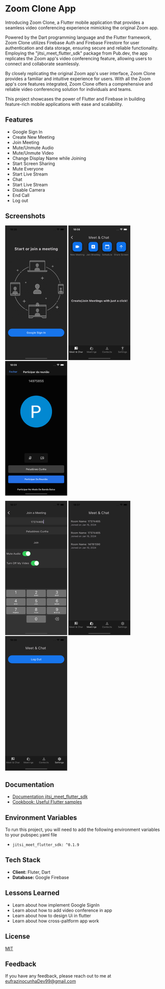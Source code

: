 # Zoom Clone App 

Introducing Zoom Clone, a Flutter mobile application that provides a seamless video conferencing experience mimicking the original Zoom app.

Powered by the Dart programming language and the Flutter framework, Zoom Clone utilizes Firebase Auth and Firebase Firestore for user authentication and data storage, ensuring secure and reliable functionality. Employing the "jitsi_meet_flutter_sdk" package from Pub.dev, the app replicates the Zoom app's video conferencing feature, allowing users to connect and collaborate seamlessly.

By closely replicating the original Zoom app's user interface, Zoom Clone provides a familiar and intuitive experience for users. With all the Zoom app's core features integrated, Zoom Clone offers a comprehensive and reliable video conferencing solution for individuals and teams.

This project showcases the power of Flutter and Firebase in building feature-rich mobile applications with ease and scalability.



## Features
* Google Sign In
* Create New Meeting
* Join Meeting
* Mute/Unmute Audio
* Mute/Unmute Video
* Change Display Name while Joining
* Start Screen Sharing
* Mute Everyone
* Start Live Stream
* Chat
* Start Live Stream
* Disable Camera
* End Call
* Log out

## Screenshots
<img src="screenshot/loginScreen.png" width="200" /> <img src="screenshot/homeScreen.png" width="200" alt="App Screenshot" /> <img src="screenshot/createMeetingScreen.png" width="200" alt="App Screenshot" />


<img src="screenshot/joinMeetingScreen.png" width="200" alt="App Screenshot" /> <img src="screenshot/meetingHistoryScreen.png" width="200" alt="App Screenshot" /> <img src="screenshot/logoutScreen.png" width="200" alt="App Screenshot" />



## Documentation

- [Documentation jitsi_meet_flutter_sdk](https://pub.dev/packages/jitsi_meet_flutter_sdk)
- [Cookbook: Useful Flutter samples](https://flutter.dev/docs/cookbook)

## Environment Variables
To run this project, you will need to add the following environment variables to your pubspec.yaml file

* `jitsi_meet_flutter_sdk: ^0.1.9`

## Tech Stack

* **Client:** Fluter, Dart
* **Database:** Google Firebase

## Lessons Learned
* Learn about how implement Google SignIn
* Learn about how to add video conference in app
* Learn about how to design Ui in flutter
* Learn about how cross-paltform app work

## License

[MIT](https://choosealicense.com/licenses/mit/)


## Feedback

If you have any feedback, please reach out to me at eufrazinocunhaDev99@gmail.com
